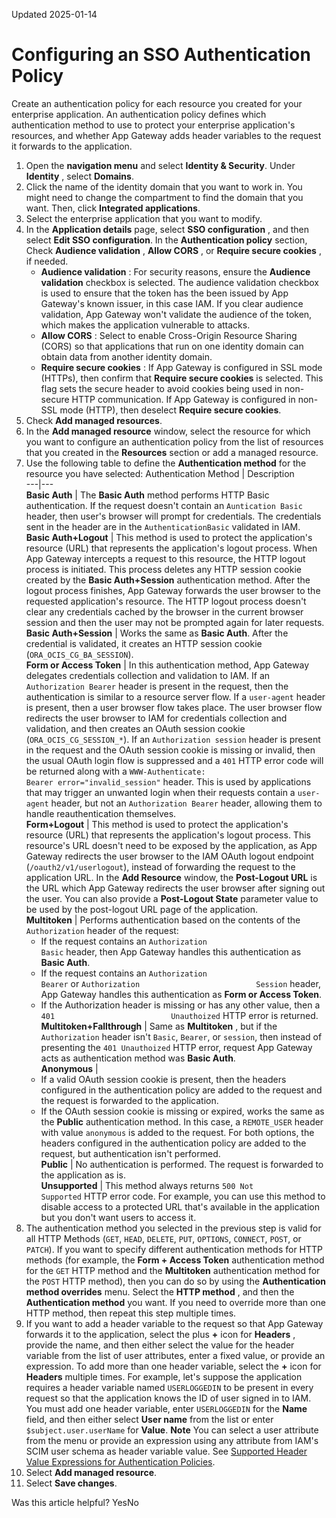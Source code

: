 Updated 2025-01-14
# Configuring an SSO Authentication Policy
Create an authentication policy for each resource you created for your enterprise application.
An authentication policy defines which authentication method to use to protect your enterprise application's resources, and whether App Gateway adds header variables to the request it forwards to the application.
  1. Open the **navigation menu** and select **Identity & Security**. Under **Identity** , select **Domains**. 
  2. Click the name of the identity domain that you want to work in. You might need to change the compartment to find the domain that you want. Then, click **Integrated applications**.
  3. Select the enterprise application that you want to modify.
  4. In the **Application details** page, select **SSO configuration** , and then select **Edit SSO configuration**. In the **Authentication policy** section, Check **Audience validation** , **Allow CORS** , or **Require secure cookies** , if needed. 
     * **Audience validation** : For security reasons, ensure the **Audience validation** checkbox is selected. The audience validation checkbox is used to ensure that the token has the been issued by App Gateway's known issuer, in this case IAM. If you clear audience validation, App Gateway won't validate the audience of the token, which makes the application vulnerable to attacks.
     * **Allow CORS** : Select to enable Cross-Origin Resource Sharing (CORS) so that applications that run on one identity domain can obtain data from another identity domain.
     * **Require secure cookies** : If App Gateway is configured in SSL mode (HTTPs), then confirm that **Require secure cookies** is selected. This flag sets the secure header to avoid cookies being used in non-secure HTTP communication. If App Gateway is configured in non-SSL mode (HTTP), then deselect **Require secure cookies**.
  5. Check **Add managed resources**.
  6. In the **Add managed resource** window, select the resource for which you want to configure an authentication policy from the list of resources that you created in the **Resources** section or add a managed resource.
  7. Use the following table to define the **Authentication method** for the resource you have selected:
Authentication Method |  Description  
---|---  
**Basic Auth** |  The **Basic Auth** method performs HTTP Basic authentication. If the request doesn't contain an `Auntication Basic` header, then user's browser will prompt for credentials. The credentials sent in the header are in the `AuthenticationBasic` validated in IAM.  
**Basic Auth+Logout** |  This method is used to protect the application's resource (URL) that represents the application's logout process. When App Gateway intercepts a request to this resource, the HTTP logout process is initiated. This process deletes any HTTP session cookie created by the **Basic Auth+Session** authentication method. After the logout process finishes, App Gateway forwards the user browser to the requested application's resource. The HTTP logout process doesn't clear any credentials cached by the browser in the current browser session and then the user may not be prompted again for later requests.  
**Basic Auth+Session** |  Works the same as **Basic Auth**. After the credential is validated, it creates an HTTP session cookie (`ORA_OCIS_CG_BA_SESSION`).  
**Form or Access Token** |  In this authentication method, App Gateway delegates credentials collection and validation to IAM. If an `Authorization Bearer` header is present in the request, then the authentication is similar to a resource server flow. If a `user-agent` header is present, then a user browser flow takes place. The user browser flow redirects the user browser to IAM for credentials collection and validation, and then creates an OAuth session cookie (`ORA_OCIS_CG_SESSION_*`). If an `Authorization session` header is present in the request and the OAuth session cookie is missing or invalid, then the usual OAuth login flow is suppressed and a `401` HTTP error code will be returned along with a `WWW-Authenticate:                         Bearer error="invalid_session"` header. This is used by applications that may trigger an unwanted login when their requests contain a `user-agent` header, but not an `Authorization Bearer` header, allowing them to handle reauthentication themselves.  
**Form+Logout** |  This method is used to protect the application's resource (URL) that represents the application's logout process. This resource's URL doesn't need to be exposed by the application, as App Gateway redirects the user browser to the IAM OAuth logout endpoint (`/oauth2/v1/userlogout`), instead of forwarding the request to the application URL. In the **Add Resource** window, the **Post-Logout URL** is the URL which App Gateway redirects the user browser after signing out the user. You can also provide a **Post-Logout State** parameter value to be used by the post-logout URL page of the application.  
**Multitoken** |  Performs authentication based on the contents of the `Authorization` header of the request:
     * If the request contains an `Authorization                          Basic` header, then App Gateway handles this authentication as **Basic Auth**.
     * If the request contains an `Authorization                          Bearer` or `Authorization                          Session` header, App Gateway handles this authentication as **Form or Access Token**.
     * If the Authorization header is missing or has any other value, then a `401                          Unauthoized` HTTP error is returned.  
**Multitoken+Fallthrough** |  Same as **Multitoken** , but if the `Authorization` header isn't `Basic`, `Bearer`, or `session`, then instead of presenting the `401 Unauthoized` HTTP error, request App Gateway acts as authentication method was **Basic Auth**.  
**Anonymous** | 
     * If a valid OAuth session cookie is present, then the headers configured in the authentication policy are added to the request and the request is forwarded to the application.
     * If the OAuth session cookie is missing or expired, works the same as the **Public** authentication method. In this case, a `REMOTE_USER` header with value `anonymous` is added to the request.
For both options, the headers configured in the authentication policy are added to the request, but authentication isn't performed.  
**Public** |  No authentication is performed. The request is forwarded to the application as is.  
**Unsupported** |  This method always returns `500 Not                         Supported` HTTP error code. For example, you can use this method to disable access to a protected URL that's available in the application but you don't want users to access it.  
  8. The authentication method you selected in the previous step is valid for all HTTP Methods (`GET`, `HEAD`, `DELETE`, `PUT`, `OPTIONS`, `CONNECT`, `POST`, or `PATCH`). If you want to specify different authentication methods for HTTP methods (for example, the **Form + Access Token** authentication method for the `GET` HTTP method and the **Multitoken** authentication method for the `POST` HTTP method), then you can do so by using the **Authentication method overrides** menu. Select the **HTTP method** , and then the **Authentication method** you want. If you need to override more than one HTTP method, then repeat this step multiple times.
  9. If you want to add a header variable to the request so that App Gateway forwards it to the application, select the plus **+** icon for **Headers** , provide the name, and then either select the value for the header variable from the list of user attributes, enter a fixed value, or provide an expression. To add more than one header variable, select the **+** icon for **Headers** multiple times.
For example, let's suppose the application requires a header variable named `USERLOGGEDIN` to be present in every request so that the application knows the ID of user signed in to IAM. You must add one header variable, enter `USERLOGGEDIN` for the **Name** field, and then either select **User name** from the list or enter `$subject.user.userName` for **Value**.
**Note**
You can select a user attribute from the menu or provide an expression using any attribute from IAM's SCIM user schema as header variable value. See [Supported Header Value Expressions for Authentication Policies](https://docs.oracle.com/en-us/iaas/Content/Identity/applications/supported-header-value-expressions-authentication-policies.htm#supported-header-value-expressions-authentication-policies "When you configure enterprise application's authentication policies, you can add header variables to requests forwarded to the application, by selecting a user attribute from a list of predefined user attributes, or by entering an expression.").
  10. Select **Add managed resource**.
  11. Select **Save changes**.


Was this article helpful?
YesNo

